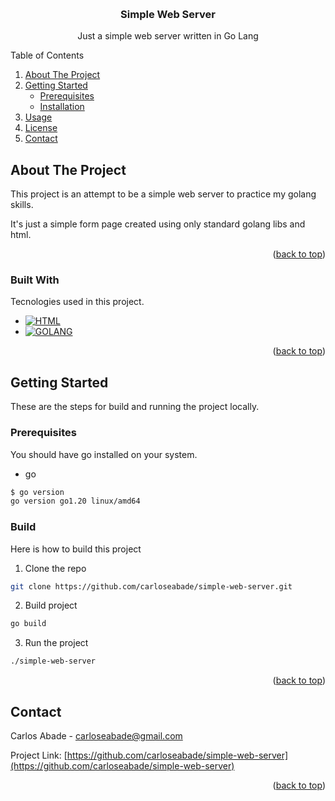 <a name="readme-top"></a>

<!-- PROJECT LOGO -->
<br />
<div align="center">
  <h3 align="center">Simple Web Server</h3>

  <p align="center">
    Just a simple web server written in Go Lang<br />
  </p>
</div>

<!-- TABLE OF CONTENTS -->
<p>
  <summary>Table of Contents</summary>
  <ol>
    <li><a href="#about-the-project">About The Project</a></li>
    <li>
      <a href="#getting-started">Getting Started</a>
      <ul>
        <li><a href="#prerequisites">Prerequisites</a></li>
        <li><a href="#installation">Installation</a></li>
      </ul>
    </li>
    <li><a href="#usage">Usage</a></li>
    <li><a href="#license">License</a></li>
    <li><a href="#contact">Contact</a></li>
  </ol>
</p>

<!-- ABOUT THE PROJECT -->
## About The Project

This project is an attempt to be a simple web server to practice my golang skills.

It's just a simple form page created using only standard golang libs and html.

<p align="right">(<a href="#readme-top">back to top</a>)</p>


### Built With

Tecnologies used in this project.

* [![HTML][HTML]][HTML-url]
* [![GOLANG][GOLANG]][GOLANG-url]

<p align="right">(<a href="#readme-top">back to top</a>)</p>

<!-- GETTING STARTED -->
## Getting Started

These are the steps for build and running the project locally.

### Prerequisites

You should have go installed on your system.
* go
```sh
$ go version
go version go1.20 linux/amd64
```

### Build

Here is how to build this project

1. Clone the repo
```sh
git clone https://github.com/carloseabade/simple-web-server.git
```
2. Build project
```sh
go build
```
3. Run the project
```sh
./simple-web-server
```

<p align="right">(<a href="#readme-top">back to top</a>)</p>

<!-- CONTACT -->
## Contact

Carlos Abade - carloseabade@gmail.com

Project Link: [https://github.com/carloseabade/simple-web-server](https://github.com/carloseabade/simple-web-server)

<p align="right">(<a href="#readme-top">back to top</a>)</p>

<!-- MARKDOWN LINKS & IMAGES -->
<!-- https://www.markdownguide.org/basic-syntax/#reference-style-links -->
[HTML]: https://img.shields.io/badge/html5-5-000000?logo=html5&label=html&color=e34f26&style=for-the-badge
[HTML-url]: https://developer.mozilla.org/en-US/docs/Web/HTML
[GOLANG]: https://img.shields.io/badge/Go-v1.20-000000?logo=Go&label=GOLANG&color=00add8&style=for-the-badge
[GOLANG-url]: https://go.dev/
